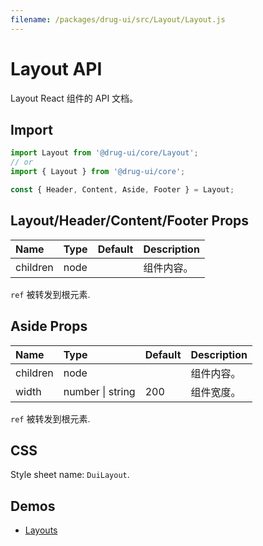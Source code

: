 ```yaml
---
filename: /packages/drug-ui/src/Layout/Layout.js
---
```


# Layout API

<p class="description">Layout React 组件的 API 文档。</p>

## Import

```js
import Layout from '@drug-ui/core/Layout';
// or
import { Layout } from '@drug-ui/core';

const { Header, Content, Aside, Footer } = Layout;
```

## Layout/Header/Content/Footer Props

| Name | Type | Default | Description |
|:-----|:-----|:--------|:------------|
| <span class="prop-name">children</span> | <span class="prop-type">node</span> |  | 组件内容。 |

`ref` 被转发到根元素.

## Aside Props

| Name | Type | Default | Description |
|:-----|:-----|:--------|:------------|
| <span class="prop-name">children</span> | <span class="prop-type">node</span> |  | 组件内容。 |
| <span class="prop-name">width</span> | <span class="prop-type">number &#124; string</span> | 200 | 组件宽度。 |

`ref` 被转发到根元素.


## CSS

Style sheet name: `DuiLayout`.

## Demos

- [Layouts](/drug-ui/components/layouts/)




